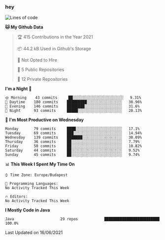 ### hey

<!--START_SECTION:waka-->
![Lines of code](https://img.shields.io/badge/From%20Hello%20World%20I%27ve%20Written-46673%20lines%20of%20code-blue)

**🐱 My Github Data** 

> 🏆 415 Contributions in the Year 2021
 > 
> 📦 44.2 kB Used in Github's Storage 
 > 
> 🚫 Not Opted to Hire
 > 
> 📜 5 Public Repositories 
 > 
> 🔑 12 Private Repositories  
 > 
**I'm a Night 🦉** 

```text
🌞 Morning    43 commits     ██░░░░░░░░░░░░░░░░░░░░░░░   9.31% 
🌆 Daytime    180 commits    █████████░░░░░░░░░░░░░░░░   38.96% 
🌃 Evening    146 commits    ████████░░░░░░░░░░░░░░░░░   31.6% 
🌙 Night      93 commits     █████░░░░░░░░░░░░░░░░░░░░   20.13%

```
📅 **I'm Most Productive on Wednesday** 

```text
Monday       79 commits     ████░░░░░░░░░░░░░░░░░░░░░   17.1% 
Tuesday      69 commits     ███░░░░░░░░░░░░░░░░░░░░░░   14.94% 
Wednesday    139 commits    ███████░░░░░░░░░░░░░░░░░░   30.09% 
Thursday     36 commits     ██░░░░░░░░░░░░░░░░░░░░░░░   7.79% 
Friday       50 commits     ██░░░░░░░░░░░░░░░░░░░░░░░   10.82% 
Saturday     44 commits     ██░░░░░░░░░░░░░░░░░░░░░░░   9.52% 
Sunday       45 commits     ██░░░░░░░░░░░░░░░░░░░░░░░   9.74%

```


📊 **This Week I Spent My Time On** 

```text
⌚︎ Time Zone: Europe/Budapest

💬 Programming Languages: 
No Activity Tracked This Week

🔥 Editors: 
No Activity Tracked This Week

```

**I Mostly Code in Java** 

```text
Java                     29 repos            █████████████████████████   100.0%

```



 Last Updated on 16/06/2021
<!--END_SECTION:waka-->
